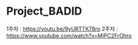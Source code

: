 # Project_BADID
1주차 : https://youtu.be/9yURTTK78ro
2주차 : https://www.youtube.com/watch?v=MjPC2FrOhro
